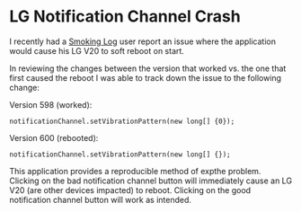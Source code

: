 # LG Notification Channel Crash

I recently had a [Smoking Log](https://play.google.com/store/apps/details?id=com.ccswe.SmokingLog) user report an issue where the application would cause his LG V20 to soft reboot on start. 

In reviewing the changes between the version that worked vs. the one that first caused the reboot I was able to track down the issue to the following change:

Version 598 (worked):

    notificationChannel.setVibrationPattern(new long[] {0});

Version 600 (rebooted):

    notificationChannel.setVibrationPattern(new long[] {});
    
This application provides a reproducible method of expthe problem. Clicking on the bad notification channel button will immediately cause an LG V20 (are other devices impacted) to reboot. Clicking on the good notification channel button will work as intended.
